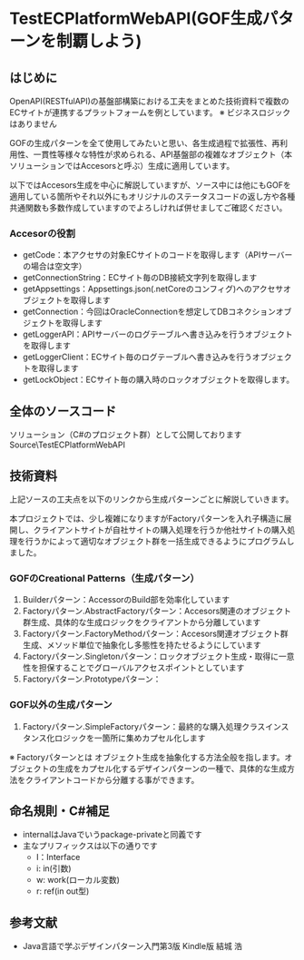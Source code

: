 # TestECPlatformWebAPI(GOF生成パターンを制覇しよう)

## はじめに
OpenAPI(RESTfulAPI)の基盤部構築における工夫をまとめた技術資料で複数のECサイトが連携するプラットフォームを例としています。 ※ ビジネスロジックはありません

GOFの生成パターンを全て使用してみたいと思い、各生成過程で拡張性、再利用性、一貫性等様々な特性が求められる、API基盤部の複雑なオブジェクト（本ソリューションではAccesorsと呼ぶ）生成に適用しています。

以下ではAccesors生成を中心に解説していますが、ソース中には他にもGOFを適用している箇所やそれ以外にもオリジナルのステータスコードの返し方や各種共通関数も多数作成していますのでよろしければ併せましてご確認ください。

### Accesorの役割
- getCode：本アクセサの対象ECサイトのコードを取得します（APIサーバーの場合は空文字）
- getConnectionString：ECサイト毎のDB接続文字列を取得します
- getAppsettings：Appsettings.json(.netCoreのコンフィグ)へのアクセサオブジェクトを取得します
- getConnection：今回はOracleConnectionを想定してDBコネクションオブジェクトを取得します
- getLoggerAPI：APIサーバーのログテーブルへ書き込みを行うオブジェクトを取得します
- getLoggerClient：ECサイト毎のログテーブルへ書き込みを行うオブジェクトを取得します
- getLockObject：ECサイト毎の購入時のロックオブジェクトを取得します。

## 全体のソースコード
ソリューション（C#のプロジェクト群）として公開しております
Source\TestECPlatformWebAPI

## 技術資料
上記ソースの工夫点を以下のリンクから生成パターンごとに解説していきます。

本プロジェクトでは、少し複雑になりますがFactoryパターンを入れ子構造に展開し、クライアントサイトが自社サイトの購入処理を行うか他社サイトの購入処理を行うかによって適切なオブジェクト群を一括生成できるようにプログラムしました。

### GOFのCreational Patterns（生成パターン）
1. Builderパターン：AccessorのBuild部を効率化しています
1. Factoryパターン.AbstractFactoryパターン：Accesors関連のオブジェクト群生成、具体的な生成ロジックをクライアントから分離しています
1. Factoryパターン.FactoryMethodパターン：Accesors関連オブジェクト群生成、メソッド単位で抽象化し多態性を持たせるようにしています
1. Factoryパターン.Singletonパターン：ロックオブジェクト生成・取得に一意性を担保することでグローバルアクセスポイントとしています
1. Factoryパターン.Prototypeパターン：

### GOF以外の生成パターン
1. Factoryパターン.SimpleFactoryパターン：最終的な購入処理クラスインスタンス化ロジックを一箇所に集めカプセル化します

※ Factoryパターンとは
オブジェクト生成を抽象化する方法全般を指します。オブジェクトの生成をカプセル化するデザインパターンの一種で、具体的な生成方法をクライアントコードから分離する事ができます。

## 命名規則・C#補足
- internalはJavaでいうpackage-privateと同義です
- 主なプリフィックスは以下の通りです
    - I：Interface
    - i: in(引数)
    - w: work(ローカル変数)
    - r: ref(in out型)

## 参考文献
- Java言語で学ぶデザインパターン入門第3版 Kindle版 結城 浩


